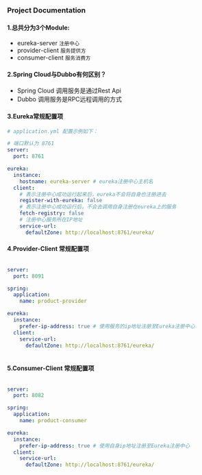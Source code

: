 ### Project Documentation

#### 1.总共分为3个Module:
 * eureka-server `注册中心`
 * provider-client `服务提供方`
 * consumer-client `服务消费方`
 
#### 2.Spring Cloud与Dubbo有何区别？
 * Spring Cloud 调用服务是通过Rest Api
 * Dubbo 调用服务是RPC远程调用的方式
 
#### 3.Eureka常规配置项

```yaml
# application.yml 配置示例如下：

# 端口默认为 8761
server:
  port: 8761

eureka:
  instance:
    hostname: eureka-server # eureka注册中心主机名
  client:
    # 表示注册中心成功运行起来后，eureka不会将自身也注册进去
    register-with-eureka: false
    # 表示注册中心成功运行后，不会去调用自身注册在eureka上的服务
    fetch-registry: false 
    # 注册中心服务所在IP地址
    service-url:
      defaultZone: http://localhost:8761/eureka/
```

#### 4.Provider-Client 常规配置项

```yaml

server:
  port: 8091

spring:
  application:
    name: product-provider

eureka:
  instance:
    prefer-ip-address: true # 使用服务的ip地址注册至Eureka注册中心
  client:
    service-url:
      defaultZone: http://localhost:8761/eureka/
      
```
      
#### 5.Consumer-Client 常规配置项

```yaml

server:
  port: 8082

spring:
  application:
    name: product-consumer

eureka:
  instance:
    prefer-ip-address: true # 使用自身ip地址注册至Eureka注册中心
  client:
    service-url:
      defaultZone: http://localhost:8761/eureka/

```